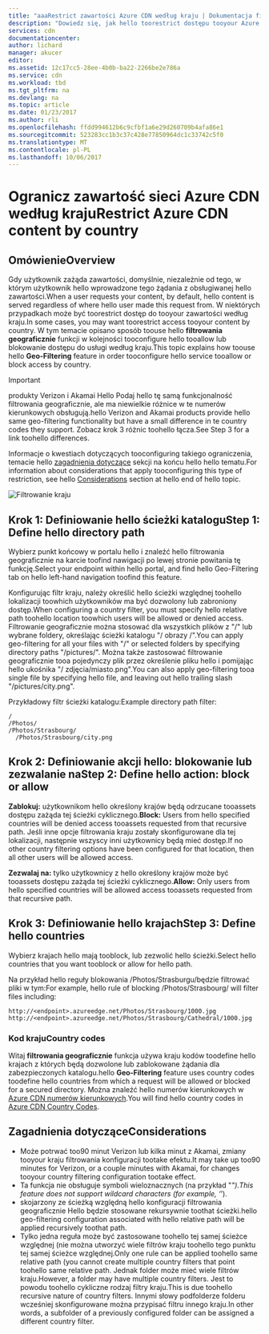 ```yaml
---
title: "aaaRestrict zawartości Azure CDN według kraju | Dokumentacja firmy Microsoft"
description: "Dowiedz się, jak hello toorestrict dostępu tooyour Azure CDN zawartości przy użyciu funkcji filtrowania Geo."
services: cdn
documentationcenter: 
author: lichard
manager: akucer
editor: 
ms.assetid: 12c17cc5-28ee-4b0b-ba22-2266be2e786a
ms.service: cdn
ms.workload: tbd
ms.tgt_pltfrm: na
ms.devlang: na
ms.topic: article
ms.date: 01/23/2017
ms.author: rli
ms.openlocfilehash: ffdd994612b6c9cfbf1a6e29d260709b4afa86e1
ms.sourcegitcommit: 523283cc1b3c37c428e77850964dc1c33742c5f0
ms.translationtype: MT
ms.contentlocale: pl-PL
ms.lasthandoff: 10/06/2017
---
```

# <a name="restrict-azure-cdn-content-by-country"></a><span data-ttu-id="c24d4-103">Ogranicz zawartość sieci Azure CDN według kraju</span><span class="sxs-lookup"><span data-stu-id="c24d4-103">Restrict Azure CDN content by country</span></span>

## <a name="overview"></a><span data-ttu-id="c24d4-104">Omówienie</span><span class="sxs-lookup"><span data-stu-id="c24d4-104">Overview</span></span>
<span data-ttu-id="c24d4-105">Gdy użytkownik zażąda zawartości, domyślnie, niezależnie od tego, w którym użytkownik hello wprowadzone tego żądania z obsługiwanej hello zawartości.</span><span class="sxs-lookup"><span data-stu-id="c24d4-105">When a user requests your content, by default, hello content is served regardless of where hello user made this request from.</span></span> <span data-ttu-id="c24d4-106">W niektórych przypadkach może być toorestrict dostęp do tooyour zawartości według kraju.</span><span class="sxs-lookup"><span data-stu-id="c24d4-106">In some cases, you may want toorestrict access tooyour content by country.</span></span> <span data-ttu-id="c24d4-107">W tym temacie opisano sposób toouse hello **filtrowania geograficznie** funkcji w kolejności tooconfigure hello tooallow lub blokowanie dostępu do usługi według kraju.</span><span class="sxs-lookup"><span data-stu-id="c24d4-107">This topic explains how toouse hello **Geo-Filtering** feature in order tooconfigure hello service tooallow or block access by country.</span></span>

> [!IMPORTANT]
> <span data-ttu-id="c24d4-108">produkty Verizon i Akamai Hello Podaj hello tę samą funkcjonalność filtrowania geograficznie, ale ma niewielkie różnice w te numerów kierunkowych obsługują.</span><span class="sxs-lookup"><span data-stu-id="c24d4-108">hello Verizon and Akamai products provide hello same geo-filtering functionality but have a small difference in te country codes they support.</span></span> <span data-ttu-id="c24d4-109">Zobacz krok 3 różnic toohello łącza.</span><span class="sxs-lookup"><span data-stu-id="c24d4-109">See Step 3 for a link toohello differences.</span></span>


<span data-ttu-id="c24d4-110">Informacje o kwestiach dotyczących tooconfiguring takiego ograniczenia, temacie hello [zagadnienia dotyczące](cdn-restrict-access-by-country.md#considerations) sekcji na końcu hello hello tematu.</span><span class="sxs-lookup"><span data-stu-id="c24d4-110">For information about considerations that apply tooconfiguring this type of restriction, see hello [Considerations](cdn-restrict-access-by-country.md#considerations) section at hello end of hello topic.</span></span>  

![Filtrowanie kraju](./media/cdn-filtering/cdn-country-filtering-akamai.png)

## <a name="step-1-define-hello-directory-path"></a><span data-ttu-id="c24d4-112">Krok 1: Definiowanie hello ścieżki katalogu</span><span class="sxs-lookup"><span data-stu-id="c24d4-112">Step 1: Define hello directory path</span></span>
<span data-ttu-id="c24d4-113">Wybierz punkt końcowy w portalu hello i znaleźć hello filtrowania geograficznie na karcie toofind nawigacji po lewej stronie powitania tę funkcję.</span><span class="sxs-lookup"><span data-stu-id="c24d4-113">Select your endpoint within hello portal, and find hello Geo-Filtering tab on hello left-hand navigation toofind this feature.</span></span>

<span data-ttu-id="c24d4-114">Konfigurując filtr kraju, należy określić hello ścieżki względnej toohello lokalizacji toowhich użytkowników ma być dozwolony lub zabroniony dostęp.</span><span class="sxs-lookup"><span data-stu-id="c24d4-114">When configuring a country filter, you must specify hello relative path toohello location toowhich users will be allowed or denied access.</span></span> <span data-ttu-id="c24d4-115">Filtrowanie geograficznie można stosować dla wszystkich plików z "/" lub wybrane foldery, określając ścieżki katalogu "/ obrazy /".</span><span class="sxs-lookup"><span data-stu-id="c24d4-115">You can apply geo-filtering for all your files with "/" or selected folders by specifying directory paths "/pictures/".</span></span> <span data-ttu-id="c24d4-116">Można także zastosować filtrowanie geograficznie tooa pojedynczy plik przez określenie pliku hello i pomijając hello ukośnika "/ zdjęcia/miasto.png".</span><span class="sxs-lookup"><span data-stu-id="c24d4-116">You can also apply geo-filtering tooa single file by specifying hello file, and leaving out hello trailing slash "/pictures/city.png".</span></span>

<span data-ttu-id="c24d4-117">Przykładowy filtr ścieżki katalogu:</span><span class="sxs-lookup"><span data-stu-id="c24d4-117">Example directory path filter:</span></span>

    /                                 
    /Photos/
    /Photos/Strasbourg/
      /Photos/Strasbourg/city.png

## <a name="step-2-define-hello-action-block-or-allow"></a><span data-ttu-id="c24d4-118">Krok 2: Definiowanie akcji hello: blokowanie lub zezwalanie na</span><span class="sxs-lookup"><span data-stu-id="c24d4-118">Step 2: Define hello action: block or allow</span></span>
<span data-ttu-id="c24d4-119">**Zablokuj:** użytkownikom hello określony krajów będą odrzucane tooassets dostępu zażąda tej ścieżki cyklicznego.</span><span class="sxs-lookup"><span data-stu-id="c24d4-119">**Block:** Users from hello specified countries will be denied access tooassets requested from that recursive path.</span></span> <span data-ttu-id="c24d4-120">Jeśli inne opcje filtrowania kraju zostały skonfigurowane dla tej lokalizacji, następnie wszyscy inni użytkownicy będą mieć dostęp.</span><span class="sxs-lookup"><span data-stu-id="c24d4-120">If no other country filtering options have been configured for that location, then all other users will be allowed access.</span></span>

<span data-ttu-id="c24d4-121">**Zezwalaj na:** tylko użytkownicy z hello określony krajów może być tooassets dostępu zażąda tej ścieżki cyklicznego.</span><span class="sxs-lookup"><span data-stu-id="c24d4-121">**Allow:** Only users from hello specified countries will be allowed access tooassets requested from that recursive path.</span></span>

## <a name="step-3-define-hello-countries"></a><span data-ttu-id="c24d4-122">Krok 3: Definiowanie hello krajach</span><span class="sxs-lookup"><span data-stu-id="c24d4-122">Step 3: Define hello countries</span></span>
<span data-ttu-id="c24d4-123">Wybierz krajach hello mają tooblock, lub zezwolić hello ścieżki.</span><span class="sxs-lookup"><span data-stu-id="c24d4-123">Select hello countries that you want tooblock or allow for hello path.</span></span> 

<span data-ttu-id="c24d4-124">Na przykład hello reguły blokowania /Photos/Strasburgu/będzie filtrować pliki w tym:</span><span class="sxs-lookup"><span data-stu-id="c24d4-124">For example, hello rule of blocking /Photos/Strasbourg/ will filter files including:</span></span>

    http://<endpoint>.azureedge.net/Photos/Strasbourg/1000.jpg
    http://<endpoint>.azureedge.net/Photos/Strasbourg/Cathedral/1000.jpg


### <a name="country-codes"></a><span data-ttu-id="c24d4-125">Kod kraju</span><span class="sxs-lookup"><span data-stu-id="c24d4-125">Country codes</span></span>
<span data-ttu-id="c24d4-126">Witaj **filtrowania geograficznie** funkcja używa kraju kodów toodefine hello krajach z których będą dozwolone lub zablokowane żądania dla zabezpieczonych katalogu.</span><span class="sxs-lookup"><span data-stu-id="c24d4-126">hello **Geo-Filtering** feature uses country codes toodefine hello countries from which a request will be allowed or blocked for a secured directory.</span></span> <span data-ttu-id="c24d4-127">Można znaleźć hello numerów kierunkowych w [Azure CDN numerów kierunkowych](https://msdn.microsoft.com/library/mt761717.aspx).</span><span class="sxs-lookup"><span data-stu-id="c24d4-127">You will find hello country codes in [Azure CDN  Country Codes](https://msdn.microsoft.com/library/mt761717.aspx).</span></span> 

## <span data-ttu-id="c24d4-128"><a id="considerations"></a>Zagadnienia dotyczące</span><span class="sxs-lookup"><span data-stu-id="c24d4-128"><a id="considerations"></a>Considerations</span></span>
* <span data-ttu-id="c24d4-129">Może potrwać too90 minut Verizon lub kilka minut z Akamai, zmiany tooyour kraju filtrowania konfiguracji tootake efektu.</span><span class="sxs-lookup"><span data-stu-id="c24d4-129">It may take up too90 minutes for Verizon, or a couple minutes with Akamai, for changes tooyour country filtering configuration tootake effect.</span></span>
* <span data-ttu-id="c24d4-130">Ta funkcja nie obsługuje symboli wieloznacznych (na przykład "*").</span><span class="sxs-lookup"><span data-stu-id="c24d4-130">This feature does not support wildcard characters (for example, ‘*’).</span></span>
* <span data-ttu-id="c24d4-131">skojarzony ze ścieżką względną hello konfiguracji filtrowania geograficznie Hello będzie stosowane rekursywnie toothat ścieżki.</span><span class="sxs-lookup"><span data-stu-id="c24d4-131">hello geo-filtering configuration associated with hello relative path will be applied recursively toothat path.</span></span>
* <span data-ttu-id="c24d4-132">Tylko jedna reguła może być zastosowane toohello tej samej ścieżce względnej (nie można utworzyć wiele filtrów kraju toohello tego punktu tej samej ścieżce względnej.</span><span class="sxs-lookup"><span data-stu-id="c24d4-132">Only one rule can be applied toohello same relative path (you cannot create multiple country filters that point toohello same relative path.</span></span> <span data-ttu-id="c24d4-133">Jednak folder może mieć wiele filtrów kraju.</span><span class="sxs-lookup"><span data-stu-id="c24d4-133">However, a folder may have multiple country filters.</span></span> <span data-ttu-id="c24d4-134">Jest to powodu toohello cykliczne rodzaj filtry kraju.</span><span class="sxs-lookup"><span data-stu-id="c24d4-134">This is due toohello recursive nature of country filters.</span></span> <span data-ttu-id="c24d4-135">Innymi słowy podfolderze folderu wcześniej skonfigurowane można przypisać filtru innego kraju.</span><span class="sxs-lookup"><span data-stu-id="c24d4-135">In other words, a subfolder of a previously configured folder can be assigned a different country filter.</span></span>

